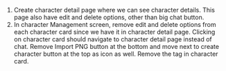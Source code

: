 1. Create character detail page where we can see character details. This page also have edit and delete options, other than big chat button.
2. In character Management screen, remove edit and delete options from each character card since we have it in character detail page. Clicking on character card should navigate to character detail page instead of chat. Remove Import PNG button at the bottom and move next to create character button at the top as icon as well. Remove the tag in character card.
